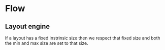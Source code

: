 # Flow

## Layout engine

If a layout has a fixed instrinsic size then we respect that fixed size and both the min and max size are set to that size.
